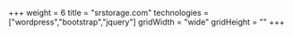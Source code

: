 +++
weight = 6
title = "srstorage.com"
technologies = ["wordpress","bootstrap","jquery"]
gridWidth = "wide"
gridHeight = ""
+++

